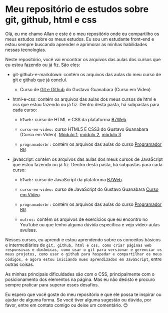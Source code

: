 # Meu repositório de estudos sobre git, github, html e css

Olá, eu me chamo Allan e este é o meu repositório onde eu compartilho os meus estudos sobre os meus estudos. Eu sou um estudante front-end e estou sempre buscando aprender e aprimorar as minhas habilidades nessas tecnologias.

Neste repositório, você vai encontrar os arquivos das aulas dos cursos que eu estou fazendo ou já fiz. São eles:

- git-github-e-markdown: contém os arquivos das aulas do meu curso de git e github que já concluí.

    + Curso de [Git e Github](https://www.cursoemvideo.com/curso/curso-de-git-e-github/) do Gustavo Guanabara (Curso em Vídeo)

- html-e-css: contém os arquivos das aulas dos meus cursos de html e css que estou fazendo ou já fiz. Dentro desta pasta, há subpastas para cada curso:

    + `b7web:` curso de HTML e CSS da plataforma [B7Web](https://alunos.b7web.com.br/curso/html5-e-css3/).

    + `curso-em-video:` curso HTML5 E CSS3 do Gustavo Guanabara (Curso em Vídeo). [Módulo 1](https://www.cursoemvideo.com/curso/html5-css3-modulo1/), [módulo 2](https://www.cursoemvideo.com/curso/curso-html5-e-css3-modulo-2-de-5-40-horas/), [módulo 3](https://www.cursoemvideo.com/curso/curso-html5-e-css3-modulo-3-de-5-40-horas/)

    + `programadorbr:` contém os arquivos das aulas do curso [Programador BR](https://programadorbr.com/).

- javascript: contém os arquivos das aulas dos meus cursos de JavaScript que estou fazendo ou já fiz. Dentro desta pasta, há subpastas para cada curso:

    + `b7web:` curso de JavaScript da plataforma [B7Web](https://alunos.b7web.com.br/curso/javascript/).

    + `curso-em-video:` curso de JavaScript do Gustavo Guanabara [Curso em Vídeo](https://www.cursoemvideo.com/curso/javascript/).

    + `programadorbr:` contém os arquivos das aulas do curso [Programador BR](https://programadorbr.com/).

    + `outros:` contém os arquivos de exercícios que eu encontro no YouTube ou que tenho alguma dúvida específica e vejo vídeo-aulas avulsas.

Nesses cursos, eu aprendi e estou aprendendo sobre os conceitos básicos e intermediários de `git, github, html e css, como criar páginas web responsivas e dinâmicas, como usar o git para versionar e gerenciar os meus projetos, como usar o github para hospedar e compartilhar os meus códigos, e agora estou iniciando mues aprendizados em JavaScript`, entre outras coisas.

As minhas principais dificuldades são com o CSS, principalmente com o posicionamento dos elementos na página. Mas eu não desisto e procuro sempre praticar para superar esses desafios.

   Eu espero que você goste do meu repositório e que ele possa te inspirar ou ajudar de alguma forma. Se você tiver alguma sugestão ou dúvida, por favor, entre em contato comigo ou deixe um comentário. 😊
